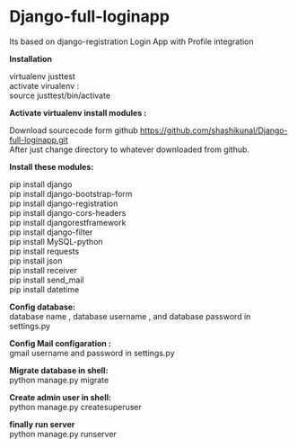 # Django-full-loginapp
Its based on  django-registration Login App with Profile integration 


<strong>Installation</strong>

virtualenv justtest<br>
activate virualenv :<br>
source justtest/bin/activate<br>

<strong>Activate virtualenv install modules :<br></strong>

Download sourcecode form github https://github.com/shashikunal/Django-full-loginapp.git<br>
After just change directory to whatever downloaded from github.<br>

<strong>Install these modules:<br></strong>

pip install django<br>
pip install django-bootstrap-form<br>
pip install django-registration<br>
pip install django-cors-headers<br>
pip install djangorestframework<br>
pip install django-filter<br>
pip install MySQL-python<br>
pip install requests<br>
pip install json<br>
pip install receiver<br>
pip install send_mail<br>
pip install datetime<br>
 
<strong>Config database:<br></strong>
database name , database username , and database password in settings.py
 
<strong>Config Mail configaration : <br /></strong>
gmail username and password in settings.py

<strong>Migrate database in shell:<br></strong>
python manage.py migrate

<strong>Create admin user in shell:<br></strong>
python manage.py createsuperuser

<strong>finally run server<br></strong>
python manage.py runserver




